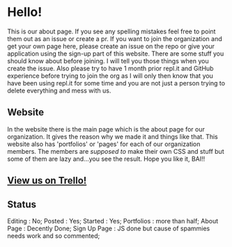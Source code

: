 # Hello!
This is our about page. If you see any spelling mistakes feel free to point them out as an issue or create a pr. If you want to join the organization and get your own page here, please create an issue on the repo or give your application using the sign-up part of this website. There are some stuff you should know about before joining. I will tell you those things when you create the issue. Also please try to have 1 month prior repl.it and GitHub experience before trying to join the org as I will only then know that you have been using repl.it for some time and you are not just a person trying to delete everything and mess with us.

## Website
In the website there is the main page which is the about page for our organization. It gives the reason why we made it and things like that. This website also has 'portfolios' or 'pages' for each of our organization members. The members are _supposed to_ make their own CSS and stuff but some of them are lazy and...you see the result. Hope you like it, BAI!!

## [View us on Trello!](https://trello.com/b/cMrZdTcC/about-page)

## Status
Editing : No;
Posted : Yes;
Started : Yes;
Portfolios : more than half;
About Page : Decently Done;
Sign Up Page : JS done but cause of spammies needs work and so commented;
